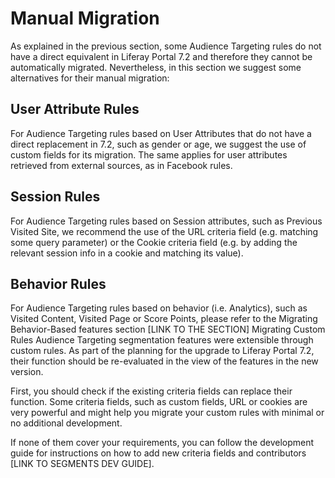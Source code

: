 # Manual Migration

As explained in the previous section, some Audience Targeting rules do not have a direct equivalent in Liferay Portal 7.2 and therefore they cannot be automatically migrated. Nevertheless, in this section we suggest some alternatives for their manual migration:

## User Attribute Rules

For Audience Targeting rules based on User Attributes that do not have a direct replacement in 7.2, such as gender or age, we suggest the use of custom fields for its migration. The same applies for user attributes retrieved from external sources, as in Facebook rules.

## Session Rules

For Audience Targeting rules based on Session attributes, such as Previous Visited Site, we recommend the use of the URL criteria field (e.g. matching some query parameter) or the Cookie criteria field (e.g. by adding the relevant session info in a cookie and matching its value). 

## Behavior Rules

For Audience Targeting rules based on behavior (i.e. Analytics), such as Visited Content, Visited Page or Score Points, please refer to the Migrating Behavior-Based features section [LINK TO THE SECTION]
Migrating Custom Rules
Audience Targeting segmentation features were extensible through custom rules. As part of the planning for the upgrade to Liferay Portal 7.2, their function should be re-evaluated in the view of the features in the new version. 

First, you should check if the existing criteria fields can replace their function. Some criteria fields, such as custom fields, URL or cookies are very powerful and might help you migrate your custom rules with minimal or no additional development. 

If none of them cover your requirements, you can follow the development guide for instructions on how to add new criteria fields and contributors [LINK TO SEGMENTS DEV GUIDE].
